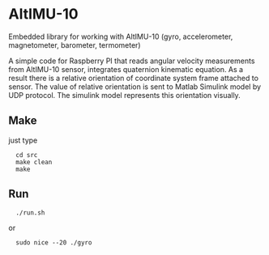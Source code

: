 AltIMU-10
=========

Embedded library for working with AltIMU-10 (gyro, accelerometer, magnetometer, barometer, termometer)

A simple code for Raspberry PI that reads angular velocity measurements from AltIMU-10 sensor, 
integrates quaternion kinematic equation. As a result there is a relative orientation of coordinate 
system frame attached to sensor. The value of relative orientation is sent to Matlab Simulink model by 
UDP protocol. The simulink model represents this orientation visually.

Make
-

just type 
```
  cd src
  make clean
  make
```

Run
-
```
  ./run.sh
```
or 
```
  sudo nice --20 ./gyro
```
